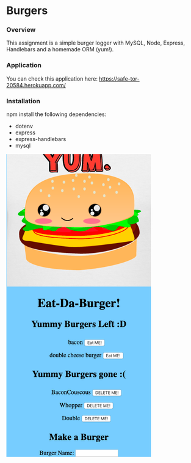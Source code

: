# Burgers

### Overview

This assignment is a simple burger logger with MySQL, Node, Express, Handlebars and a homemade ORM (yum!). 

### Application

You can check this application here:  https://safe-tor-20584.herokuapp.com/

### Installation 

npm install the following dependencies: 
* dotenv
* express
* express-handlebars
* mysql

![App Snippet](public/assets/images/snippet.png)

